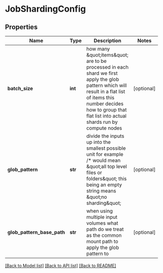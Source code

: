 # JobShardingConfig

## Properties
Name | Type | Description | Notes
------------ | ------------- | ------------- | -------------
**batch_size** | **int** | how many \&quot;items\&quot; are to be processed in each shard we first apply the glob pattern which will result in a flat list of items this number decides how to group that flat list into actual shards run by compute nodes | [optional] 
**glob_pattern** | **str** | divide the inputs up into the smallest possible unit for example /* would mean \&quot;all top level files or folders\&quot; this being an empty string means \&quot;no sharding\&quot; | [optional] 
**glob_pattern_base_path** | **str** | when using multiple input volumes what path do we treat as the common mount path to apply the glob pattern to | [optional] 

[[Back to Model list]](../README.md#documentation-for-models) [[Back to API list]](../README.md#documentation-for-api-endpoints) [[Back to README]](../README.md)

